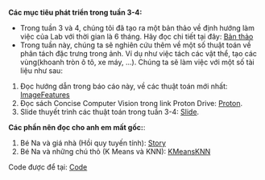 **Các mục tiêu phát triển trong tuần 3-4:**
- Trong tuần 3 và 4, chúng tôi đã tạo ra một bản thảo về định hướng làm việc của Lab với thời gian là 6 tháng. Hãy đọc chi tiết tại đây: [Bản thảo](BanThao.pdf)
- Trong tuần này, chúng ta sẽ nghiên cứu thêm về một số thuật toán về phân tách đặc trưng trong ảnh. Ví dụ như việc tách các vật thể, tạo các vùng(khoanh tròn ô tô, xe máy, ...). Chúng ta sẽ làm việc với một số tài liệu như sau:
1. Đọc hướng dẫn trong báo cáo này, về các thuật toán mới nhất: [ImageFeatures](ImageFeatures.pdf)
2. Đọc sách Concise Computer Vision trong link Proton Drive: [Proton](https://drive.proton.me/urls/E26XRJ0G64#D8qwxiopl3D5).
3. Slide thuyết trình các thuật toán trong tuần 3-4: [Slide](Week34Presentation.pdf).


**Các phần nên đọc cho anh em mất gốc:**:
1. Bé Na và giá nhà (Hồi quy tuyến tính): [Story](LRSlide.pdf)
2. Bé Na và những chú thỏ (K Means và KNN): [KMeansKNN](KMeansAndKNN.pdf)

Code được để tại: [Code](KMeansCode.ipynb)

